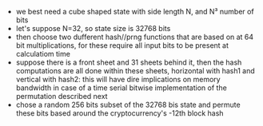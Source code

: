 - we best need a cube shaped state with side length N, and N³ number of bits
- let's suppose N=32, so state size is 32768 bits
- then choose two dufferent hash//prng functions that are based on at 64 bit multiplications, for these require all input bits to be present at calculatiom time
- suppose there is a front sheet and 31 sheets behind it, then the hash computations are all done within these sheets, horizontal with hash1 and vertical with hash2: this will have dire implications on memory bandwidth in case of a time serial bitwise implementation of the permutation described next
- chose a random 256 bits subset of the 32768 bis state and permute these bits based around the cryptocurrency's -12th block hash

  
